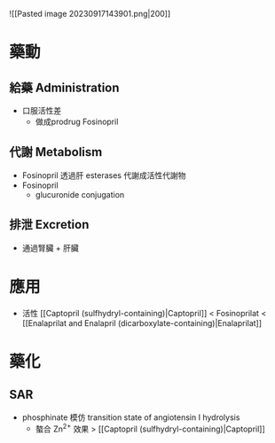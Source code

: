 ![[Pasted image 20230917143901.png|200]]
# 藥動
## 給藥 Administration
- 口服活性差
	- 做成prodrug Fosinopril
## 代謝 Metabolism
- Fosinopril 透過肝 esterases 代謝成活性代謝物
- Fosinopril
	- glucuronide conjugation
## 排泄 Excretion
- 通過腎臟 + 肝臟
# 應用
- 活性 [[Captopril (sulfhydryl-containing)|Captopril]] < Fosinoprilat < [[Enalaprilat and Enalapril (dicarboxylate-containing)|Enalaprilat]] 
# 藥化
## SAR
- phosphinate 模仿 transition state of angiotensin I hydrolysis
	- 螯合 Zn<sup>2+</sup> 效果 > [[Captopril (sulfhydryl-containing)|Captopril]] 
